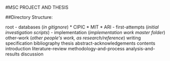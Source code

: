#MSC PROJECT AND THESIS

##Directory Structure: 

root
    - databases (_in gitignore_)
        * CIPIC
        * MIT
        * ARI
    - first-attempts (_initial investigation scripts_) 
    - implementation (_implementation work master folder_)
  other-work (_other people's work, as research/reference_) 
  writing
    specification
    bibliography
    thesis
      abstract-acknowledgements
      contents
      introduction
      literature-review
      methodology-and-process
      analysis-and-results
      discussion
      
